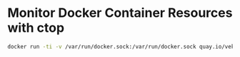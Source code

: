 # Monitor Docker Container Resources with ctop

```bash
docker run -ti -v /var/run/docker.sock:/var/run/docker.sock quay.io/vektorlab/ctop:latest
```
